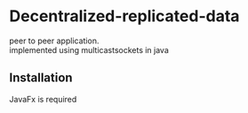 Decentralized-replicated-data
========
peer to peer application. <br />
implemented using multicastsockets in java

Installation
----
JavaFx is required

